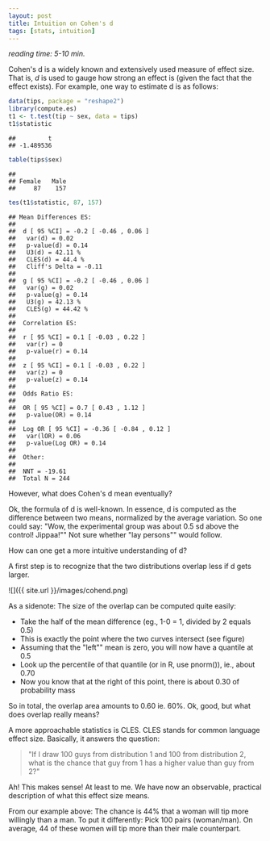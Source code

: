 ```yaml
---
layout: post
title: Intuition on Cohen's d
tags: [stats, intuition]
---
```




*reading time: 5-10 min.*

Cohen's d is a widely known and extensively used measure of effect size. That is, *d* is used to gauge how strong an effect is (given the fact that the effect exists). For example, one way to estimate d is as follows:


```r
data(tips, package = "reshape2")
library(compute.es)
t1 <- t.test(tip ~ sex, data = tips)
t1$statistic
```

```
##         t 
## -1.489536
```

```r
table(tips$sex)
```

```
## 
## Female   Male 
##     87    157
```

```r
tes(t1$statistic, 87, 157)
```

```
## Mean Differences ES: 
##  
##  d [ 95 %CI] = -0.2 [ -0.46 , 0.06 ] 
##   var(d) = 0.02 
##   p-value(d) = 0.14 
##   U3(d) = 42.11 % 
##   CLES(d) = 44.4 % 
##   Cliff's Delta = -0.11 
##  
##  g [ 95 %CI] = -0.2 [ -0.46 , 0.06 ] 
##   var(g) = 0.02 
##   p-value(g) = 0.14 
##   U3(g) = 42.13 % 
##   CLES(g) = 44.42 % 
##  
##  Correlation ES: 
##  
##  r [ 95 %CI] = 0.1 [ -0.03 , 0.22 ] 
##   var(r) = 0 
##   p-value(r) = 0.14 
##  
##  z [ 95 %CI] = 0.1 [ -0.03 , 0.22 ] 
##   var(z) = 0 
##   p-value(z) = 0.14 
##  
##  Odds Ratio ES: 
##  
##  OR [ 95 %CI] = 0.7 [ 0.43 , 1.12 ] 
##   p-value(OR) = 0.14 
##  
##  Log OR [ 95 %CI] = -0.36 [ -0.84 , 0.12 ] 
##   var(lOR) = 0.06 
##   p-value(Log OR) = 0.14 
##  
##  Other: 
##  
##  NNT = -19.61 
##  Total N = 244
```

       

However, what does Cohen's d mean eventually?

Ok, the formula of d is well-known. In essence, d is computed as the difference between two means, normalized by the average variation. So one could say: "Wow, the experimental group was about 0.5 sd above the control! Jippaa!"" Not sure whether "lay persons"" would follow.

How can one get a more intuitive understanding of d?

A first step is to recognize that the two distributions overlap less if d gets larger.

![]({{ site.url }}/images/cohend.png)

As a sidenote: The size of the overlap can be computed quite easily:

- Take the half of the mean difference (eg., 1-0 = 1, divided by 2 equals 0.5)
- This is exactly the point where the two curves intersect (see figure)
- Assuming that the "left"" mean is zero, you will now have a quantile at 0.5
- Look up the percentile of that quantile (or in R, use pnorm()), ie., about 0.70
- Now you know that at the right of this point, there is about 0.30 of probability mass

So in total, the overlap area amounts to 0.60 ie. 60%. Ok, good, but what does overlap really means?

A more approachable statistics is CLES. CLES stands for common language effect size. Basically, it answers the question:

> "If I draw 100 guys from distribution 1 and 100 from distribution 2, what is the chance that guy from 1 has a higher value than guy from 2?"


Ah! This makes sense! At least to me. We have now an observable, practical description of what this effect size means.

From our example above: The chance is 44% that a woman will tip more willingly than a man. To put it differently: Pick 100 pairs (woman/man). On average, 44 of these women will tip more than their male counterpart.
